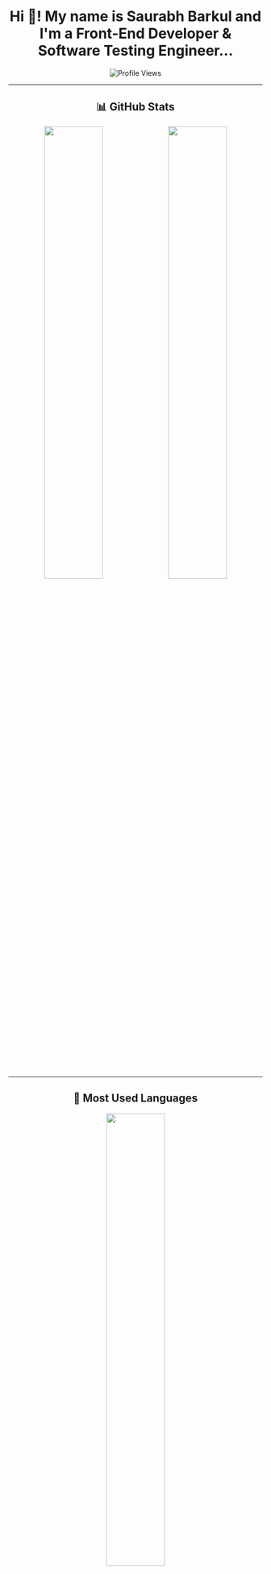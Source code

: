<div align="center">

# Hi 👋! My name is Saurabh Barkul and I'm a Front-End Developer & Software Testing Engineer...

![Profile Views](https://komarev.com/ghpvc/?username=saurabhb0111&label=Profile%20Views&color=0e75b6&style=flat)

---

## 📊 GitHub Stats  
<img src="https://github-readme-stats.vercel.app/api?username=saurabhb0111&show_icons=true&theme=dark" width="48%"/>  
<img src="https://github-readme-streak-stats.herokuapp.com/?user=saurabhb0111&theme=dark" width="48%"/>

---

## 🚀 Most Used Languages  
<img src="https://github-readme-stats.vercel.app/api/top-langs/?username=saurabhb0111&layout=compact&theme=dark" width="48%"/>

---

## 🛠 Tech Stack  
<p>
  <img src="https://img.shields.io/badge/Java-ED8B00?style=for-the-badge&logo=openjdk&logoColor=white"/>
  <img src="https://img.shields.io/badge/SpringBoot-6DB33F?style=for-the-badge&logo=springboot&logoColor=white"/>
  <img src="https://img.shields.io/badge/JavaScript-F7DF1E?style=for-the-badge&logo=javascript&logoColor=black"/>
  <img src="https://img.shields.io/badge/React-61DAFB?style=for-the-badge&logo=react&logoColor=black"/>
  <img src="https://img.shields.io/badge/HTML5-E34F26?style=for-the-badge&logo=html5&logoColor=white"/>
  <img src="https://img.shields.io/badge/CSS3-1572B6?style=for-the-badge&logo=css3&logoColor=white"/>
  <img src="https://img.shields.io/badge/Oracle-4479A1?style=for-the-badge&logo=oracle&logoColor=white"/>
  <img src="https://img.shields.io/badge/Selenium-43B02A?style=for-the-badge&logo=selenium&logoColor=white"/>
  <img src="https://img.shields.io/badge/JMeter-D22128?style=for-the-badge&logo=apachejmeter&logoColor=white"/>
</p>

---

## 🐍 Watch My Contributions Grow!  
![Snake animation](https://raw.githubusercontent.com/saurabhb0111/saurabhb0111/output/github-contribution-grid-snake.svg)

---

## 🔗 Connect with Me  
<p>
  <a href="https://www.linkedin.com/in/saurabh-barkul-177176229/" target="_blank">
    <img src="https://img.shields.io/badge/LinkedIn-0077B5?style=for-the-badge&logo=linkedin&logoColor=white"/>
  </a>
  <a href="mailto:saurabhbarkul007@gmail.com">
    <img src="https://img.shields.io/badge/Gmail-D14836?style=for-the-badge&logo=gmail&logoColor=white"/>
  </a>
</p>

---

## 🏆 Achievements  
- 🎯 Successfully completed **Tathastu Web Development Scholar Intern** at Twowaits Technologies  
- 💻 Active participation in **Full Stack Java programs** at Naresh i Technologies, Hyderabad  
- 🏢 Currently working at **Virtuebyte Technology Pvt. Ltd., Pune** as a **Software Testing Engineer**  

---

## ⚡ Fun Fact  
*"You miss 100% of the shots you don’t take."*

</div>
